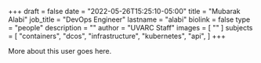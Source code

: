 +++
draft = false
date = "2022-05-26T15:25:10-05:00"
title = "Mubarak Alabi"
job_title = "DevOps Engineer"
lastname = "alabi"
biolink = false
type = "people"
description = ""
author = "UVARC Staff"
images = [
  ""
]
subjects = [
  "containers",
  "dcos",
  "infrastructure",
  "kubernetes",
  "api",
]
+++

More about this user goes here.
